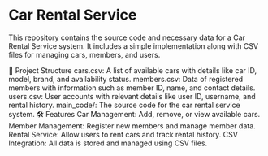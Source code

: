 # Car Rental Service
This repository contains the source code and necessary data for a Car Rental Service system. It includes a simple implementation along with CSV files for managing cars, members, and users.

📂 Project Structure
cars.csv: A list of available cars with details like car ID, model, brand, and availability status.
members.csv: Data of registered members with information such as member ID, name, and contact details.
users.csv: User accounts with relevant details like user ID, username, and rental history.
main_code/: The source code for the car rental service system.
🛠️ Features
Car Management: Add, remove, or view available cars.
Member Management: Register new members and manage member data.
Rental Service: Allow users to rent cars and track rental history.
CSV Integration: All data is stored and managed using CSV files.
